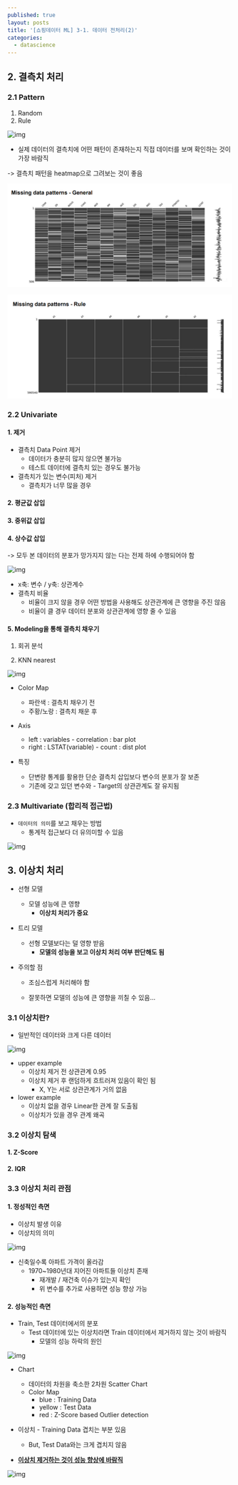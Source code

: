 ```yaml
---
published: true
layout: posts
title: '[쇼핑데이터 ML] 3-1. 데이터 전처리(2)'
categories: 
  - datascience
---
```




## 2. 결측치 처리



### 2.1 Pattern



1. Random
2. Rule

![img](https://cphinf.pstatic.net/mooc/20220529_111/1653818130039URNuB_PNG/mceclip1.png)



- 실제 데이터의 결측치에 어떤 패턴이 존재하는지 직접 데이터를 보며 확인하는 것이 가장 바람직

	

-> 결측치 패턴을 heatmap으로 그려보는 것이 좋음

![스크린샷 2023-04-25 오후 3.24.14](../../assets/img/스크린샷-2023-04-25-7.png)

![스크린샷 2023-04-25 오후 3.24.23](../../assets/img/스크린샷-2023-04-25-8.png)



### 2.2 Univariate

#### 1. 제거

- 결측치 Data Point 제거
	- 데이터가 충분히 많지 않으면 불가능
	- 테스트 데이터에 결측치 있는 경우도 불가능
- 결측치가 있는 변수(피처) 제거
	- 결측치가 너무 많을 경우

#### 2. 평균값 삽입

#### 3. 중위값 삽입

#### 4. 상수값 삽입

-> 모두 본 데이터의 분포가 망가지지 않는 다는 전제 하에 수행되어야 함

![img](https://cphinf.pstatic.net/mooc/20220530_259/1653898817658NRceO_PNG/mceclip2.png)

- x축: 변수 / y축: 상관계수
- 결측치 비율
	- 비율이 크지 않을 경우 어떤 방법을 사용해도 상관관계에 큰 영향을 주진 않음
	- 비율이 클 경우 데이터 분포와 상관관계에 영향 줄 수 있음



#### 5. Modeling을 통해 결측치 채우기

1. 회귀 분석

2. KNN nearest

![img](https://cphinf.pstatic.net/mooc/20220530_30/1653899106136uBr7n_PNG/mceclip3.png)

- Color Map
	- 파란색 : 결측치 채우기 전
	- 주황/노랑 : 결측치 채운 후

- Axis
	- left : variables - correlation : bar plot
	- right : LSTAT(variable) - count : dist plot

- 특징
	- 단변량 통계를 활용한 단순 결측치 삽입보다 변수의 분포가 잘 보존
	- 기존에 갖고 있던 변수와 - Target의 상관관계도 잘 유지됨





### 2.3 Multivariate (합리적 접근법)

- `데이터의 의미`를 보고 채우는 방법
	- 통계적 접근보다 더 유의미할 수 있음

![img](https://cphinf.pstatic.net/mooc/20220530_165/1653899494642SMuWs_PNG/mceclip4.png)



## 3. 이상치 처리

- 선형 모델
	- 모델 성능에 큰 영향
		- **이상치 처리가 중요**
- 트리 모델
	- 선형 모델보다는 덜 영향 받음
		- **모델의 성능을 보고 이상치 처리 여부 판단해도 됨**



- 주의할 점

	- 조심스럽게 처리해야 함

	- 잘못하면 모델의 성능에 큰 영향을 끼칠 수 있음...



### 3.1 이상치란?

- 일반적인 데이터와 크게 다른 데이터

![img](https://cphinf.pstatic.net/mooc/20220530_149/1653899611891h261E_PNG/mceclip5.png)

- upper example
	- 이상치 제거 전 상관관계 0.95
	- 이상치 제거 후 랜덤하게 흐트러져 있음이 확인 됨
		- X, Y는 서로 상관관계가 거의 없음
- lower example
	- 이상치 없을 경우 Linear한 관계 잘 도출됨
	- 이상치가 있을 경우 관계 왜곡



### 3.2 이상치 탐색

#### 1. Z-Score

#### 2. IQR



### 3.3 이상치 처리 관점

#### 1. 정성적인 측면

- 이상치 발생 이유
- 이상치의 의미

![img](https://cphinf.pstatic.net/mooc/20220530_212/1653900274688Kl7bd_PNG/mceclip6.png)

- 신축일수록 아파트 가격이 올라감
	- 1970~1980년대 지어진 아파트들 이상치 존재
		- 재개발 / 재건축 이슈가 있는지 확인
		- 위 변수를 추가로 사용하면 성능 향상 가능



#### 2. 성능적인 측면

- Train, Test 데이터에서의 분포
	- Test 데이터에 있는 이상치라면 Train 데이터에서 제거하지 않는 것이 바람직
		- 모델의 성능 하락의 원인

![img](https://cphinf.pstatic.net/mooc/20220530_281/1653900945870qsqsx_PNG/mceclip0.png)

- Chart
	- 데이터의 차원을 축소한 2차원 Scatter Chart
	- Color Map
		- blue : Training Data
		- yellow : Test Data
		- red : Z-Score based Outlier detection
- 이상치 - Training Data 겹치는 부분 있음
	- But, Test Data와는 크게 겹치지 않음

- **<u>이상치 제거하는 것이 성능 향상에 바람직</u>**

![img](https://cphinf.pstatic.net/mooc/20220530_245/1653900954830fGGJn_PNG/mceclip1.png)
